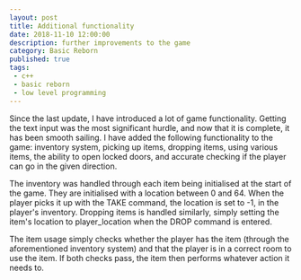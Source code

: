 ```yaml
---
layout: post
title: Additional functionality
date: 2018-11-10 12:00:00
description: further improvements to the game
category: Basic Reborn
published: true
tags:
 - c++
 - basic reborn
 - low level programming
---
```

Since the last update, I have introduced a lot of game functionality. Getting the text input was the most significant hurdle, and now that it is complete, it has been smooth sailing. I have added the following functionality to the game: inventory system, picking up items, dropping items, using various items, the ability to open locked doors, and accurate checking if the player can go in the given direction.

The inventory was handled through each item being initialised at the start of the game. They are initialised with a location between 0 and 64. When the player picks it up with the TAKE command, the location is set to -1, in the player's inventory. Dropping items is handled similarly, simply setting the item's location to player_location when the DROP command is entered.

The item usage simply checks whether the player has the item (through the aforementioned inventory system) and that the player is in a correct room to use the item. If both checks pass, the item then performs whatever action it needs to.
